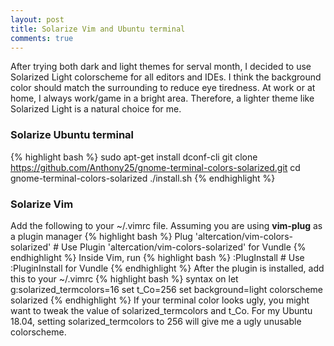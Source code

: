 ```yaml
---
layout: post
title: Solarize Vim and Ubuntu terminal
comments: true
---
```


After trying both dark and light  themes for serval month, I decided to use Solarized Light colorscheme for all editors and IDEs. I think the background color should match the surrounding to reduce eye tiredness. At work or at home, I always work/game in a bright area. Therefore, a lighter theme like Solarized Light is a natural choice for me.

<!--more-->
### Solarize Ubuntu terminal

{% highlight bash %}
sudo apt-get install dconf-cli
git clone https://github.com/Anthony25/gnome-terminal-colors-solarized.git
cd gnome-terminal-colors-solarized
./install.sh
{% endhighlight %}

### Solarize Vim
Add the following to your ~/.vimrc file. Assuming you are using **vim-plug** as a plugin manager
{% highlight bash %}
Plug 'altercation/vim-colors-solarized' # Use Plugin 'altercation/vim-colors-solarized' for Vundle
{% endhighlight %}
Inside Vim, run
{% highlight bash %}
:PlugInstall # Use :PluginInstall for Vundle
{% endhighlight %}
After the plugin is installed, add this to your ~/.vimrc
{% highlight bash %}
syntax on
let g:solarized_termcolors=16
set t_Co=256
set background=light
colorscheme solarized
{% endhighlight %}
If your terminal color looks ugly, you might want to tweak the value of solarized_termcolors and t_Co. For my Ubuntu 18.04, setting solarized_termcolors to 256 will give me a ugly unusable colorscheme.

